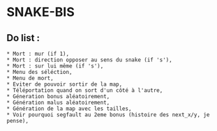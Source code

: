 # SNAKE-BIS

## Do list :

    * Mort : mur (if 1),
    * Mort : direction opposer au sens du snake (if 's'),
    * Mort : sur lui même (if 's'),
    * Menu des séléction,
    * Menu de mort,
    * Eviter de pouvoir sortir de la map,
    * Téléportation quand on sort d'un côté à l'autre,
    * Géneration bonus aléatoirement,
    * Génération malus aléatoirement,
    * Génération de la map avec les tailles,
    * Voir pourquoi segfault au 2eme bonus (histoire des next_x/y, je pense),